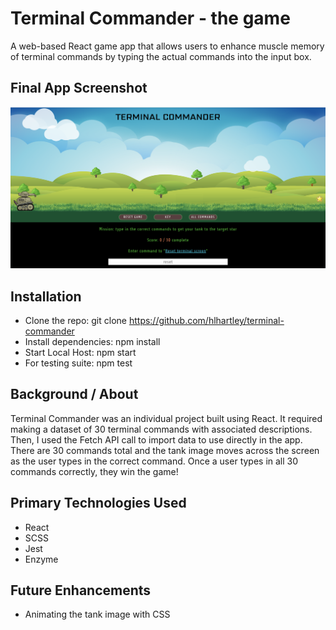 # Terminal Commander - the game
A web-based React game app that allows users to enhance muscle memory of terminal commands by typing the actual commands into the input box.

## Final App Screenshot
![Wireframe](terminal-commander-screenshot.png)

## Installation
- Clone the repo: git clone https://github.com/hlhartley/terminal-commander
- Install dependencies: npm install
- Start Local Host: npm start
- For testing suite: npm test

## Background / About
Terminal Commander was an individual project built using React. It required making a dataset of 30 terminal commands with associated descriptions. Then, I used the Fetch API call to import data to use directly in the app. There are 30 commands total and the tank image moves across the screen as the user types in the correct command. Once a user types in all 30 commands correctly, they win the game!

## Primary Technologies Used
- React
- SCSS
- Jest
- Enzyme

## Future Enhancements
- Animating the tank image with CSS
